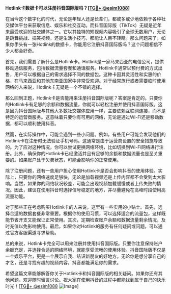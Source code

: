 **Hotlink卡数据卡可以注册抖音国际版吗？[[TG💪+ @esim1088](https://t.me/s/esim1088)]**

在当今这个数字化的时代，无论是年轻人还是长辈们，都或多或少地依赖于各种社交媒体平台来获取信息、娱乐和社交互动。而抖音国际版（TikTok）无疑是近年来最受欢迎的社交媒体之一。它以其独特的短视频内容吸引了全球无数用户，无论是跳舞挑战、搞笑视频，还是生活小技巧，都能让人目不转睛。那么问题来了，如果你手头有一张Hotlink的数据卡，你能用它注册抖音国际版吗？这个问题相信不少人都会好奇。

首先，我们需要了解什么是Hotlink卡。Hotlink是一家马来西亚的电信公司，提供移动通信服务，包括数据流量套餐和通话服务。Hotlink卡通常以预付费的方式出售，用户可以根据自己的需求选择不同的数据包。这种卡因其灵活性和实惠的价格，在马来西亚和其他东南亚国家中非常受欢迎。对于经常旅行或者需要临时使用网络的人来说，Hotlink卡无疑是一个不错的选择。

那么回到正题，Hotlink卡是否能用来注册抖音国际版呢？答案是肯定的。只要你的Hotlink卡有足够的余额和数据流量，你就可以轻松注册并使用抖音国际版。这是因为抖音国际版与其他大多数社交媒体应用一样，主要依赖互联网连接，而不是特定的运营商服务。这意味着只要你有可用的网络，无论是通过Wi-Fi还是移动数据，都可以顺利使用抖音。

然而，在实际操作中，可能会遇到一些小问题。例如，有些用户可能会发现他们的Hotlink卡在注册时无法验证手机号码。这通常是由于运营商设置的安全措施导致的。为了应对这种情况，你可以尝试更换网络环境，比如切换到Wi-Fi网络进行注册。此外，确保你的Hotlink卡已经激活并且有足够的余额和数据流量也是至关重要的。如果账户处于欠费状态，可能会影响你的正常使用。

除了注册问题，还有一些用户担心使用Hotlink卡是否会影响抖音的使用体验。实际上，只要你的网络速度足够快，无论是加载视频还是上传内容都不会受到太大影响。当然，如果你的网络状况较差，可能会出现视频加载缓慢或者上传失败的情况。因此，建议在使用抖音时选择信号稳定的地方，并尽量避免在高峰时段使用高流量功能。

对于那些正在考虑购买Hotlink卡的人来说，这里有一些实用的小贴士。首先，选择合适的数据套餐非常重要。根据你的使用习惯，可以选择适合的流量包，这样既能节省开支又能保证正常使用。其次，定期检查账户余额和数据流量剩余情况，及时充值以免影响使用。最后，如果你对Hotlink的服务有任何疑问或问题，可以通过官方客服渠道寻求帮助。

总的来说，Hotlink卡完全可以用来注册并使用抖音国际版。只要你注意保持账户余额充足，并选择合适的网络环境，就能享受流畅的使用体验。抖音国际版不仅是一个娱乐平台，更是一个展示自我、结识新朋友的好地方。无论你是想分享自己的才艺，还是寻找有趣的视频内容，抖音都能满足你的需求。

希望这篇文章能够解答你关于Hotlink卡和抖音国际版的相关疑问。如果你还有其他问题，欢迎随时留言讨论。祝大家在使用抖音的过程中都能找到属于自己的快乐时光！[[TG💪+ @esim1088](https://t.me/s/esim1088) ![Image](https://i.postimg.cc/4NQfJmqS/Snipaste-2025-05-13-00-14-12.png)]